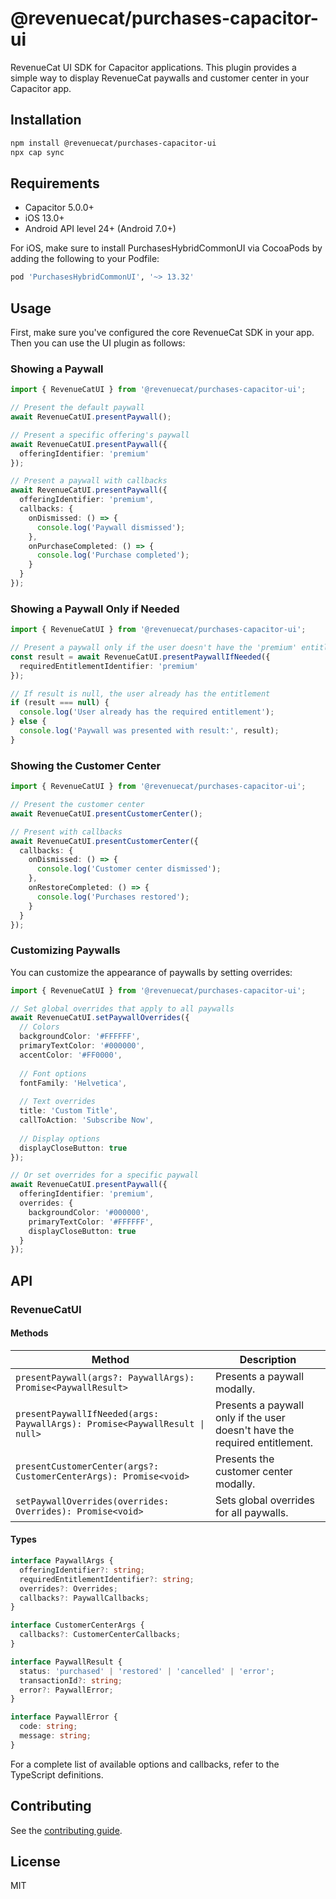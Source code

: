 # @revenuecat/purchases-capacitor-ui

RevenueCat UI SDK for Capacitor applications. This plugin provides a simple way to display RevenueCat paywalls and customer center in your Capacitor app.

## Installation

```bash
npm install @revenuecat/purchases-capacitor-ui
npx cap sync
```

## Requirements

- Capacitor 5.0.0+
- iOS 13.0+
- Android API level 24+ (Android 7.0+)

For iOS, make sure to install PurchasesHybridCommonUI via CocoaPods by adding the following to your Podfile:

```ruby
pod 'PurchasesHybridCommonUI', '~> 13.32'
```

## Usage

First, make sure you've configured the core RevenueCat SDK in your app. Then you can use the UI plugin as follows:

### Showing a Paywall

```typescript
import { RevenueCatUI } from '@revenuecat/purchases-capacitor-ui';

// Present the default paywall
await RevenueCatUI.presentPaywall();

// Present a specific offering's paywall
await RevenueCatUI.presentPaywall({
  offeringIdentifier: 'premium'
});

// Present a paywall with callbacks
await RevenueCatUI.presentPaywall({
  offeringIdentifier: 'premium',
  callbacks: {
    onDismissed: () => {
      console.log('Paywall dismissed');
    },
    onPurchaseCompleted: () => {
      console.log('Purchase completed');
    }
  }
});
```

### Showing a Paywall Only if Needed

```typescript
import { RevenueCatUI } from '@revenuecat/purchases-capacitor-ui';

// Present a paywall only if the user doesn't have the 'premium' entitlement
const result = await RevenueCatUI.presentPaywallIfNeeded({
  requiredEntitlementIdentifier: 'premium'
});

// If result is null, the user already has the entitlement
if (result === null) {
  console.log('User already has the required entitlement');
} else {
  console.log('Paywall was presented with result:', result);
}
```

### Showing the Customer Center

```typescript
import { RevenueCatUI } from '@revenuecat/purchases-capacitor-ui';

// Present the customer center
await RevenueCatUI.presentCustomerCenter();

// Present with callbacks
await RevenueCatUI.presentCustomerCenter({
  callbacks: {
    onDismissed: () => {
      console.log('Customer center dismissed');
    },
    onRestoreCompleted: () => {
      console.log('Purchases restored');
    }
  }
});
```

### Customizing Paywalls

You can customize the appearance of paywalls by setting overrides:

```typescript
import { RevenueCatUI } from '@revenuecat/purchases-capacitor-ui';

// Set global overrides that apply to all paywalls
await RevenueCatUI.setPaywallOverrides({
  // Colors
  backgroundColor: '#FFFFFF',
  primaryTextColor: '#000000',
  accentColor: '#FF0000',
  
  // Font options
  fontFamily: 'Helvetica',
  
  // Text overrides
  title: 'Custom Title',
  callToAction: 'Subscribe Now',
  
  // Display options
  displayCloseButton: true
});

// Or set overrides for a specific paywall
await RevenueCatUI.presentPaywall({
  offeringIdentifier: 'premium',
  overrides: {
    backgroundColor: '#000000',
    primaryTextColor: '#FFFFFF',
    displayCloseButton: true
  }
});
```

## API

### RevenueCatUI

#### Methods

| Method | Description |
| ------ | ----------- |
| `presentPaywall(args?: PaywallArgs): Promise<PaywallResult>` | Presents a paywall modally. |
| `presentPaywallIfNeeded(args: PaywallArgs): Promise<PaywallResult \| null>` | Presents a paywall only if the user doesn't have the required entitlement. |
| `presentCustomerCenter(args?: CustomerCenterArgs): Promise<void>` | Presents the customer center modally. |
| `setPaywallOverrides(overrides: Overrides): Promise<void>` | Sets global overrides for all paywalls. |

#### Types

```typescript
interface PaywallArgs {
  offeringIdentifier?: string;
  requiredEntitlementIdentifier?: string;
  overrides?: Overrides;
  callbacks?: PaywallCallbacks;
}

interface CustomerCenterArgs {
  callbacks?: CustomerCenterCallbacks;
}

interface PaywallResult {
  status: 'purchased' | 'restored' | 'cancelled' | 'error';
  transactionId?: string;
  error?: PaywallError;
}

interface PaywallError {
  code: string;
  message: string;
}
```

For a complete list of available options and callbacks, refer to the TypeScript definitions.

## Contributing

See the [contributing guide](CONTRIBUTING.md).

## License

MIT 